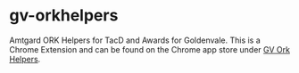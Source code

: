 # gv-orkhelpers

Amtgard ORK Helpers for TacD and Awards for Goldenvale.  This is a Chrome Extension and can be found on the Chrome app store under [GV Ork Helpers](https://chrome.google.com/webstore/detail/gv-ork-helpers/onngmabikidhhaoafbehfoljgnbojdcg).
